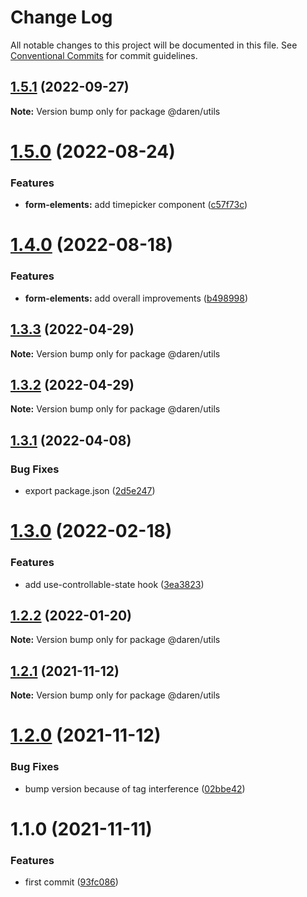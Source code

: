 # Change Log

All notable changes to this project will be documented in this file.
See [Conventional Commits](https://conventionalcommits.org) for commit guidelines.

## [1.5.1](https://github.com/darenmalfait/darenui/compare/@daren/utils@1.5.0...@daren/utils@1.5.1) (2022-09-27)

**Note:** Version bump only for package @daren/utils

# [1.5.0](https://github.com/darenmalfait/darenui/compare/@daren/utils@1.4.0...@daren/utils@1.5.0) (2022-08-24)

### Features

* **form-elements:** add timepicker component ([c57f73c](https://github.com/darenmalfait/darenui/commit/c57f73c483fedc5c471462009f79e51fe4c791cf))

# [1.4.0](https://github.com/darenmalfait/darenui/compare/@daren/utils@1.3.3...@daren/utils@1.4.0) (2022-08-18)

### Features

* **form-elements:** add overall improvements ([b498998](https://github.com/darenmalfait/darenui/commit/b498998d27fcf1db3593d009c77ead7150807d62))

## [1.3.3](https://github.com/darenmalfait/darenui/compare/@daren/utils@1.3.2...@daren/utils@1.3.3) (2022-04-29)

**Note:** Version bump only for package @daren/utils

## [1.3.2](https://github.com/darenmalfait/darenui/compare/@daren/utils@1.3.1...@daren/utils@1.3.2) (2022-04-29)

**Note:** Version bump only for package @daren/utils

## [1.3.1](https://github.com/darenmalfait/darenui/compare/@daren/utils@1.3.0...@daren/utils@1.3.1) (2022-04-08)

### Bug Fixes

* export package.json ([2d5e247](https://github.com/darenmalfait/darenui/commit/2d5e24797a289b7507666bf67d954fc93be33d8f))

# [1.3.0](https://github.com/darenmalfait/darenui/compare/@daren/utils@1.2.2...@daren/utils@1.3.0) (2022-02-18)

### Features

* add use-controllable-state hook ([3ea3823](https://github.com/darenmalfait/darenui/commit/3ea3823116944836e84373b0cff355067f5d0864))

## [1.2.2](https://github.com/darenmalfait/darenui/compare/@daren/utils@1.2.1...@daren/utils@1.2.2) (2022-01-20)

**Note:** Version bump only for package @daren/utils

## [1.2.1](https://github.com/darenmalfait/darenui/compare/@daren/utils@1.1.0...@daren/utils@1.2.1) (2021-11-12)

**Note:** Version bump only for package @daren/utils

# [1.2.0](https://github.com/darenmalfait/darenui/compare/@daren/utils@1.1.0...@daren/utils@1.2.0) (2021-11-12)

### Bug Fixes

* bump version because of tag interference ([02bbe42](https://github.com/darenmalfait/darenui/commit/02bbe4228036aaa64e8ea27286c00429d2334365))

# 1.1.0 (2021-11-11)

### Features

* first commit ([93fc086](https://github.com/darenmalfait/darenui/commit/93fc0863be58d5e1a7c3b76aceb503ca3c3bc57f))
